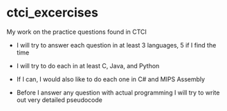 # ctci_excercises
My work on the practice questions found in CTCI

- I will try to answer each question in at least 3 languages, 5 if I find the time

- I will try to do each in at least C, Java, and Python

- If I can, I would also like to do each one in C# and MIPS Assembly

- Before I answer any question with actual programming I will try to write out very detailed pseudocode

